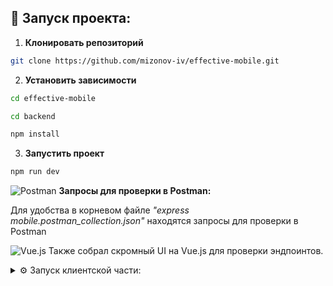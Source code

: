 ## 🚀 Запуск проекта:

1. **Клонировать репозиторий**
```bash
git clone https://github.com/mizonov-iv/effective-mobile.git
```

2. **Установить зависимости**
```bash
cd effective-mobile
```
```bash
cd backend
```
```bash
npm install
```

3. **Запустить проект**
```bash
npm run dev
```

![Postman](https://img.shields.io/badge/Postman-FF6C37?logo=postman&logoColor=white&style=flat-square) **Запросы для проверки в Postman:**

Для удобства в корневом файле *"express mobile.postman_collection.json"* находятся запросы для проверки в Postman

![Vue.js](https://img.shields.io/badge/Vue.js-35495E?style=for-the-badge&logo=vue.js&logoColor=4FC08D) Также собрал скромный UI на Vue.js для проверки эндпоинтов.

<details>
  <summary>⚙️ Запуск клиентской части:</summary>
  <br/>
  
1. **В корне проекта**
```bash
cd frontend
```

2. **Установить зависимости**
```bash
npm install
```

3. **Запустить проект**
```bash
npm run dev
```
  <br/>
</details>
